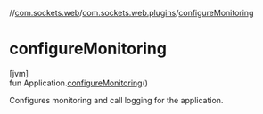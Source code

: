 //[com.sockets.web](../../index.md)/[com.sockets.web.plugins](index.md)/[configureMonitoring](configure-monitoring.md)

# configureMonitoring

[jvm]\
fun Application.[configureMonitoring](configure-monitoring.md)()

Configures monitoring and call logging for the application.
